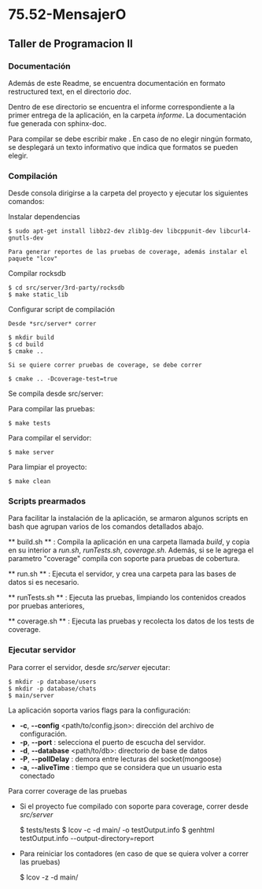 75.52-MensajerO
===============

Taller de Programacion II
-------------------------

### Documentación

Además de este Readme, se encuentra documentación en formato restructured text, en el directorio *doc*.

Dentro de ese directorio se encuentra el informe correspondiente a la primer entrega de la aplicación, en la carpeta *informe*.
La documentación fue generada con sphinx-doc.

Para compilar se debe escribir make <formato de salida>.
En caso de no elegir ningún formato, se desplegará un texto informativo que indica que formatos se pueden elegir.

### Compilación

Desde consola dirigirse a la carpeta del proyecto y ejecutar los siguientes comandos:

Instalar dependencias

    $ sudo apt-get install libbz2-dev zlib1g-dev libcppunit-dev libcurl4-gnutls-dev

    Para generar reportes de las pruebas de coverage, además instalar el paquete "lcov"

Compilar rocksdb

    $ cd src/server/3rd-party/rocksdb
    $ make static_lib

Configurar script de compilación

    Desde *src/server* correr

    $ mkdir build
    $ cd build
    $ cmake ..

    Si se quiere correr pruebas de coverage, se debe correr

    $ cmake .. -Dcoverage-test=true

Se compila desde src/server:

Para compilar las pruebas:

    $ make tests

Para compilar el servidor:

    $ make server

Para limpiar el proyecto:

    $ make clean

### Scripts prearmados

Para facilitar la instalación de la aplicación, se armaron algunos scripts en bash que agrupan varios de los comandos detallados abajo.

** build.sh ** : Compila la aplicación en una carpeta llamada *build*, y copia en su interior a *run.sh*, *runTests.sh*, *coverage.sh*. Además, si se le agrega el parametro "coverage" compila con soporte para pruebas de cobertura.

** run.sh ** : Ejecuta el servidor, y crea una carpeta para las bases de datos si es necesario.

** runTests.sh ** : Ejecuta las pruebas, limpiando los contenidos creados por pruebas anteriores, 

** coverage.sh ** : Ejecuta las pruebas y recolecta los datos de los tests de coverage.


### Ejecutar servidor

Para correr el servidor, desde *src/server* ejecutar:

    $ mkdir -p database/users
    $ mkdir -p database/chats
    $ main/server

La aplicación soporta varios flags para la configuración:

* **-c**, **--config** <path/to/config.json>: dirección del archivo de configuración.
* **-p**, **--port** <numPuerto>: selecciona el puerto de escucha del servidor.
* **-d**, **--database** <path/to/db>: directorio de base de datos
* **-P**, **--pollDelay** <msec>: demora entre lecturas del socket(mongoose)
* **-a**, **--aliveTime** <msec>: tiempo que se considera que un usuario esta conectado

Para correr coverage de las pruebas

* Si el proyecto fue compilado con soporte para coverage, correr desde *src/server*

    $ tests/tests
    $ lcov -c -d main/ -o testOutput.info
    $ genhtml testOutput.info --output-directory=report

* Para reiniciar los contadores (en caso de que se quiera volver a correr las pruebas)

    $ lcov -z -d main/


